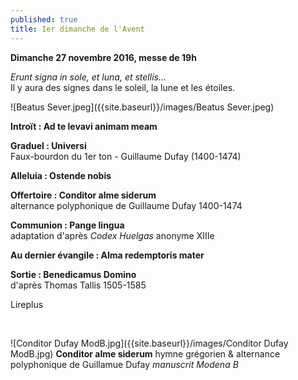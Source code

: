 ```yaml
---
published: true
title: Ier dimanche de l'Avent
---
```

**Dimanche 27 novembre 2016, messe de 19h**

*Erunt signa in sole, et luna, et stellis...*  
Il y aura des signes dans le soleil, la lune et les étoiles.

![Beatus Sever.jpeg]({{site.baseurl}}/images/Beatus Sever.jpeg)


**Introït : Ad te levavi animam meam**  

**Graduel : Universi**  
Faux-bourdon du 1er ton - Guillaume Dufay (1400-1474)

**Alleluia : Ostende nobis**  

**Offertoire : Conditor alme siderum**  
alternance polyphonique de Guillaume Dufay 1400-1474

**Communion : Pange lingua**  
adaptation d'après *Codex Huelgas* anonyme XIIIe

**Au dernier évangile : Alma redemptoris mater**

**Sortie : Benedicamus Domino**  
d'après Thomas Tallis 1505-1585

Lireplus

&nbsp;

![Conditor Dufay ModB.jpg]({{site.baseurl}}/images/Conditor Dufay ModB.jpg)
**Conditor alme siderum** hymne grégorien & alternance polyphonique de Guillamue Dufay *manuscrit Modena B*
